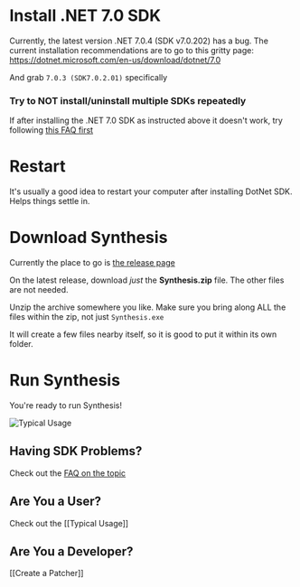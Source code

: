 
# Install .NET 7.0 SDK
Currently, the latest version .NET 7.0.4 (SDK v7.0.202) has a bug.  The current installation recommendations are to go to this gritty page:
https://dotnet.microsoft.com/en-us/download/dotnet/7.0

And grab `7.0.3 (SDK7.0.2.01)` specifically

### Try to NOT install/uninstall multiple SDKs repeatedly
If after installing the .NET 7.0 SDK as instructed above it doesn't work, try following [this FAQ first](https://github.com/Mutagen-Modding/Synthesis/discussions/135)

# Restart
It's usually a good idea to restart your computer after installing DotNet SDK.  Helps things settle in.

# Download Synthesis
Currently the place to go is [the release page](https://github.com/Mutagen-Modding/Synthesis/releases)

On the latest release, download _just_ the **Synthesis.zip** file.  The other files are not needed.

Unzip the archive somewhere you like.  Make sure you bring along ALL the files within the zip, not just `Synthesis.exe`

It will create a few files nearby itself, so it is good to put it within its own folder.

# Run Synthesis
You're ready to run Synthesis!

![Typical Usage](https://i.imgur.com/Wj2fGaF.gif)

## Having SDK Problems?
Check out the [FAQ on the topic](https://github.com/Mutagen-Modding/Synthesis/discussions/135)

## Are You a User?
Check out the [[Typical Usage]]

## Are You a Developer?
[[Create a Patcher]]
